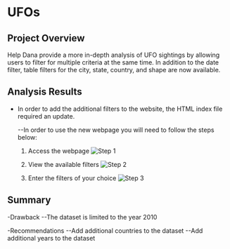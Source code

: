 # UFOs

## Project Overview
Help Dana provide a more in-depth analysis of UFO sightings by allowing users to filter for multiple criteria at the same time.  In addition to the date filter, table filters for the city, state, country, and shape are now available.

## Analysis Results
- In order to add the additional filters to the website, the HTML index file required an update.

  --In order to use the new webpage you will need to follow the steps below:
  
  1. Access the webpage
  ![Step 1](https://user-images.githubusercontent.com/96347933/158086453-9d1ac56b-552d-4520-9fdc-81ef47900ad6.png)

  2. View the available filters
  ![Step 2](https://user-images.githubusercontent.com/96347933/158086540-efe1b2d6-b25f-40da-b3bf-64fdd5d00314.png)

  3. Enter the filters of your choice
  ![Step 3](https://user-images.githubusercontent.com/96347933/158086570-eedc8985-9fed-4af7-8206-5633a0b10dc5.png)

## Summary

-Drawback
  --The dataset is limited to the year 2010
  
-Recommendations
  --Add additional countries to the dataset
  --Add additional years to the dataset
